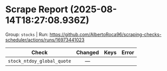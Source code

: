 # Scrape Report (2025-08-14T18:27:08.936Z)

Group: `stocks`  |  Run: https://github.com/AlbertoRoca96/scraping-checks-scheduler/actions/runs/16973441023

| Check | Changed | Keys | Error |
|---|:---:|:--|:--|
| `stock_ntdoy_global_quote` | — |  |  |
